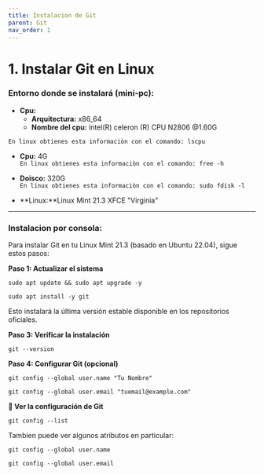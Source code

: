 ```yaml
---
title: Instalacion de Git
parent: Git
nav_order: 1
---
```


# **1. Instalar Git en Linux**  

### Entorno donde se instalará (mini-pc):
- **Cpu:**  
  - **Arquitectura:** x86_64  
  - **Nombre del cpu:** intel(R) celeron (R) CPU N2806 @1.60G  

`En linux obtienes esta informaciòn con el comando: lscpu`

- **Cpu:**  4G  
`En linux obtienes esta informaciòn con el comando: free -h`

- **Doisco:** 320G  
`En linux obtienes esta informaciòn con el comando: sudo fdisk -l`  

- **Linux:**Linux Mint 21.3 XFCE "Virginia"

* * *
### Instalacion por consola:

Para instalar Git en tu Linux Mint 21.3 (basado en Ubuntu 22.04), sigue estos pasos:

**Paso 1: Actualizar el sistema**
```
sudo apt update && sudo apt upgrade -y

```
```
sudo apt install -y git
```
Esto instalará la última versión estable disponible en los repositorios oficiales.

**Paso 3: Verificar la instalación**
```
git --version
```

**Paso 4: Configurar Git (opcional)**

```
git config --global user.name "Tu Nombre"
```
```
git config --global user.email "tuemail@example.com"
```

**📌 Ver la configuración de Git**
```
git config --list

```
Tambien puede ver algunos atributos en particular:  
```
git config --global user.name
```
```
git config --global user.email
```
